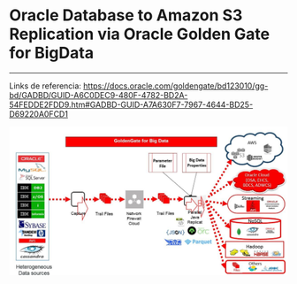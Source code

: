 # Oracle Database to Amazon S3 Replication via Oracle Golden Gate for BigData
___

Links de referencia:
  https://docs.oracle.com/goldengate/bd123010/gg-bd/GADBD/GUID-A6C0DEC9-480F-4782-BD2A-54FEDDE2FDD9.htm#GADBD-GUID-A7A630F7-7967-4644-BD25-D69220A0FCD1


![ggbd](img/ogg_bd.jpg)
